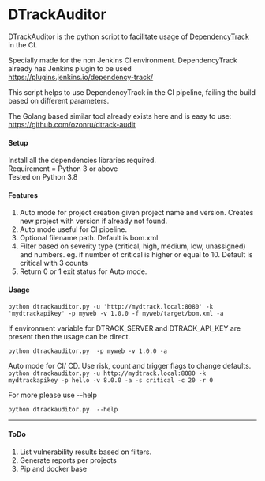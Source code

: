 # DTrackAuditor
DTrackAuditor is the python script to facilitate usage of [DependencyTrack](https://dependencytrack.org/) in the CI.

Specially made for the non Jenkins CI environment. DependencyTrack already has Jenkins plugin to be used https://plugins.jenkins.io/dependency-track/

This script helps to use DependencyTrack in the CI pipeline, failing the build based on different parameters.

The Golang based similar tool already exists here and is easy to use: https://github.com/ozonru/dtrack-audit


#### Setup
Install all the dependencies libraries required.  
Requirement = Python 3 or above  
Tested on Python 3.8 


#### Features  

1. Auto mode for project creation given project name and version. Creates new project with version if already not found.
2. Auto mode useful for CI pipeline.
3. Optional filename path. Default is bom.xml
4. Filter based on severity type (critical, high, medium, low, unassigned) and numbers. 
eg. if number of critical is higher or equal to 10. Default is critical with 3 counts
5. Return 0 or 1 exit status for Auto mode.


#### Usage

`python dtrackauditor.py -u 'http://mydtrack.local:8080' -k 'mydtrackapikey' -p myweb -v 1.0.0 -f myweb/target/bom.xml -a`

If environment variable for DTRACK_SERVER and DTRACK_API_KEY are present then the usage can be direct.


`python dtrackauditor.py  -p myweb -v 1.0.0 -a`

Auto mode for CI/ CD. Use risk, count and trigger flags to change defaults.
`python dtrackauditor.py -u http://mydtrack.local:8080 -k mydtrackapikey -p hello -v 8.0.0 -a -s critical -c 20 -r 0`


For more please use --help

`python dtrackauditor.py  --help`


---

#### ToDo
1. List vulnerability results based on filters.
2. Generate reports per projects
3. Pip and docker base